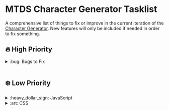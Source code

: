 # MTDS Character Generator Tasklist

A comprehensive list of things to fix or improve in the current iteration of the <a href="https://mudows.github.io/rpg/mtds/character/chargen.html" target="_blank">Character Generator</a>. New features will only be included if needed in order to fix something.

## :fire: High Priority
<details>
<summary>:bug: Bugs to Fix</summary>

- [x] If the user clicks the value of the skill instead of the name, the function won't update the number of available choices properly and wont't remove the flag that indicates it was chosen as either good or bad skill;
- [x] When removing the 'good' or 'bad' flag from skills to reset it to 'normal', the counter of available Good and Bad skill choices do not update. It only updates after choosing a new Good or Bad skill;
- [ ] ~~When setting attribute points, if you have already spent all points but need to subtract point to relocate, instead of subtracting only 1, it subtracts 2;~~
- [x] If the name of the character is the last thing to be chosen to create the character, the 'Finalizar' button do not enable unless atribute points are relocated or skills are changed;
</details>
<br>

## :snowflake: Low Priority
<details>
<summary>:heavy_dollar_sign: JavaScript</summary>

- [ ] Convert the code from vanilla to full jQuery;
- [ ] Clean up unecessary repetitions;
- [ ] Create logic to limit the current value of the attributes and health to not go negative or past the maximum value stabilished;
- [ ] Create logic to disallow the user to input a value directly in the attribute. Creating '+' and '-' buttons might be a good solution;
</details>

<details>
<summary>:art: CSS</summary>

- [ ] Fix the display of the skills on mobile devices;
- [ ] Align the 'Finalizar' button properly;
- [ ] Select a color palette for the project;
- [ ] Format the page header;
</details>

<!-- <details>
<summary></summary>

</details> -->
